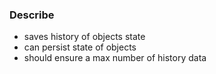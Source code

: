 ### Describe


- saves history of objects state
- can persist state of objects
- should ensure a max number of history data